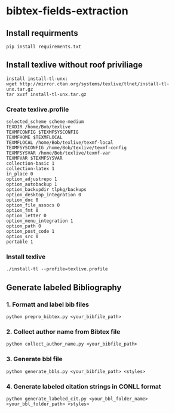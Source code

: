 # bibtex-fields-extraction

## Install requirments
```
pip install requirements.txt
```
## Install texlive without roof priviliage
```
install install-tl-unx:
wget http://mirror.ctan.org/systems/texlive/tlnet/install-tl-unx.tar.gz
tar xvzf install-tl-unx.tar.gz
```
### Create texlive.profile
```
selected_scheme scheme-medium
TEXDIR /home/Bob/texlive
TEXMFCONFIG $TEXMFSYSCONFIG
TEXMFHOME $TEXMFLOCAL
TEXMFLOCAL /home/Bob/texlive/texmf-local
TEXMFSYSCONFIG /home/Bob/texlive/texmf-config
TEXMFSYSVAR /home/Bob/texlive/texmf-var
TEXMFVAR $TEXMFSYSVAR
collection-basic 1
collection-latex 1
in_place 0
option_adjustrepo 1
option_autobackup 1
option_backupdir tlpkg/backups
option_desktop_integration 0
option_doc 0
option_file_assocs 0
option_fmt 0
option_letter 0
option_menu_integration 1
option_path 0
option_post_code 1
option_src 0
portable 1
```
### Install texlive
```
./install-tl --profile=texlive.profile 
```
## Generate labeled Bibliography

### 1. Formatt and label bib files
```
python prepro_bibtex.py <your_bibfile_path>
```
### 2. Collect author name from Bibtex file
```
python collect_author_name.py <your_bibfile_path>
```
### 3. Generate bbl file
```
python generate_bbls.py <your_bibfile_path> <styles>
```
### 4. Generate labeled citation strings in CONLL format
```
python generate_labeled_cit.py <your_bbl_folder_name> <your_bbl_folder_path> <styles>
```
